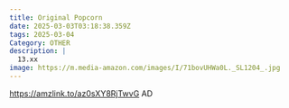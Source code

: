```yaml
---
title: Original Popcorn
date: 2025-03-03T03:18:38.359Z
tags: 2025-03-04
Category: OTHER
description: |
  13.xx 
image: https://m.media-amazon.com/images/I/71bovUHWa0L._SL1204_.jpg
---
```

https://amzlink.to/az0sXY8RjTwvG   AD